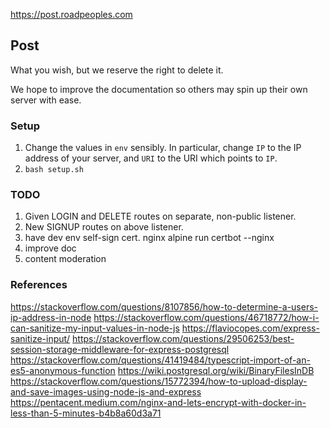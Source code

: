 https://post.roadpeoples.com
## Post
What you wish, but we reserve the right to delete it.

We hope to improve the documentation so others may spin up their own server with ease.

### Setup
1. Change the values in `env` sensibly. In particular, change `IP` to the IP address of your server, and `URI` to the URI which points to `IP`.
2. `bash setup.sh`


### TODO
1. Given LOGIN and DELETE routes on separate, non-public listener.
2. New SIGNUP routes on above listener.
3. have dev env self-sign cert. nginx alpine run certbot --nginx
4. improve doc
5. content moderation

### References
https://stackoverflow.com/questions/8107856/how-to-determine-a-users-ip-address-in-node
https://stackoverflow.com/questions/46718772/how-i-can-sanitize-my-input-values-in-node-js
https://flaviocopes.com/express-sanitize-input/
https://stackoverflow.com/questions/29506253/best-session-storage-middleware-for-express-postgresql
https://stackoverflow.com/questions/41419484/typescript-import-of-an-es5-anonymous-function
https://wiki.postgresql.org/wiki/BinaryFilesInDB
https://stackoverflow.com/questions/15772394/how-to-upload-display-and-save-images-using-node-js-and-express
https://pentacent.medium.com/nginx-and-lets-encrypt-with-docker-in-less-than-5-minutes-b4b8a60d3a71
